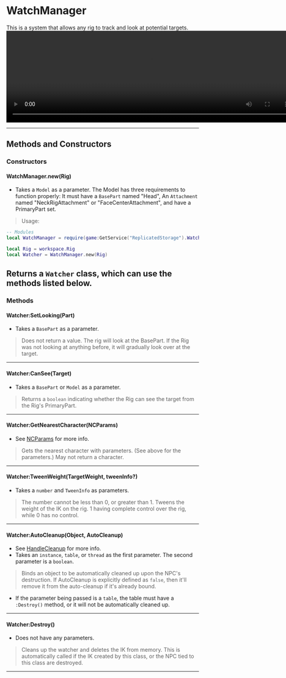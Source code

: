 # WatchManager
This is a system that allows any rig to track and look at potential targets.
<video width="755" height="240" controls>
  <source src="https://i.gyazo.com/08f590cfa0ecfa141626a9564654b22e.mp4" type="video/mp4">
  Your browser does not support the video tag.
</video>

----
## Methods and Constructors
### **Constructors**
#### WatchManager.new(Rig)
- Takes a `Model` as a parameter. The Model has three requirements to function properly: It must have a `BasePart` named "Head", An `Attachment` named "NeckRigAttachment" or "FaceCenterAttachment", and have a PrimaryPart set.
> Usage:
```lua
-- Modules
local WatchManager = require(game:GetService("ReplicatedStorage").WatchManager)

local Rig = workspace.Rig
local Watcher = WatchManager.new(Rig)
```
Returns a `Watcher` class, which can use the methods listed below.
----

### **Methods**

#### Watcher:SetLooking(Part)
- Takes a `BasePart` as a parameter.
> Does not return a value. The rig will look at the BasePart. If the Rig was not looking at anything before, it will gradually look over at the target.
----
#### Watcher:CanSee(Target)
- Takes a `BasePart` or `Model` as a parameter.
> Returns a `boolean` indicating whether the Rig can see the target from the Rig's PrimaryPart.
----
#### Watcher:GetNearestCharacter(NCParams)
- See [NCParams](DynaNPC.md/#ncparams) for more info.
> Gets the nearest character with parameters. (See above for the parameters.) May not return a character.
----
#### Watcher:TweenWeight(TargetWeight, tweenInfo?)
- Takes a `number` and `TweenInfo` as parameters.
> The number cannot be less than 0, or greater than 1.
Tweens the weight of the IK on the rig. 1 having complete control over the rig, while 0 has no control.
----
#### Watcher:AutoCleanup(Object, AutoCleanup)
- See [HandleCleanup](DynaNPC.md/#npchandlecleanupobject-autocleanup) for more info.
- Takes an `instance`, `table`, or `thread` as the first parameter. The second parameter is a `boolean`.
> Binds an object to be automatically cleaned up upon the NPC's destruction. If AutoCleanup is explicitly defined as `false`, then it'll remove it from the auto-cleanup if it's already bound.
- If the parameter being passed is a `table`, the table must have a `:Destroy()` method, or it will not be automatically cleaned up.
----
#### Watcher:Destroy()
- Does not have any parameters.
> Cleans up the watcher and deletes the IK from memory. This is automatically called if the IK created by this class, or the NPC tied to this class are destroyed.
----